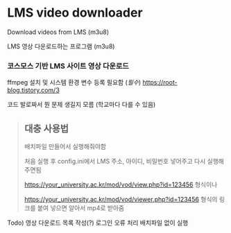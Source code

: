 # LMS video downloader
Download videos from LMS (m3u8)

LMS 영상 다운로드하는 프로그램 (m3u8)

### 코스모스 기반 LMS 사이트 영상 다운로드




ffmpeg 설치 및 시스템 환경 변수 등록 필요함 (*필수*)
https://root-blog.tistory.com/3

코드 발로짜서 뭔 문제 생길지 모름 (학교마다 다를 수 있음)


> ## 대충 사용법
>
>배치파일 만들어서 실행해줘야함
>
>처음 실행 후 config.ini에서 LMS 주소, 아이디, 비밀번호 넣어주고 다시 실행해주면됨
>
>https://your_university.ac.kr/mod/vod/view.php?id=123456 형식이나
>
>https://your_university.ac.kr/mod/vod/viewer.php?id=123456 형식의 링크를 붙여 넣으면 알아서 mp4로 받아줌


Todo) 영상 다운로드 목록 작성(?)
      로그인 오류 처리
      배치파일 없이 실행
